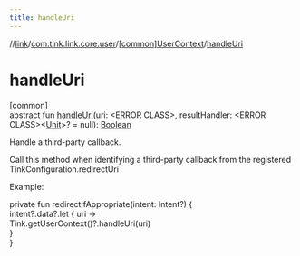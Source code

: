 ```yaml
---
title: handleUri
---
```

//[link](../../../index.html)/[com.tink.link.core.user](../index.html)/[[common]UserContext](index.html)/[handleUri](handle-uri.html)



# handleUri



[common]\
abstract fun [handleUri](handle-uri.html)(uri: &lt;ERROR CLASS&gt;, resultHandler: &lt;ERROR CLASS&gt;&lt;[Unit](https://kotlinlang.org/api/latest/jvm/stdlib/kotlin/-unit/index.html)&gt;? = null): [Boolean](https://kotlinlang.org/api/latest/jvm/stdlib/kotlin/-boolean/index.html)



Handle a third-party callback.



Call this method when identifying a third-party callback from the registered TinkConfiguration.redirectUri



Example:

private fun redirectIfAppropriate(intent: Intent?) {\
     intent?.data?.let { uri -&gt;\
         Tink.getUserContext()?.handleUri(uri)\
     }\
}


